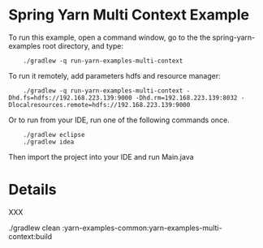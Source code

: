 Spring Yarn Multi Context Example
=================================

To run this example, open a command window, go to the the spring-yarn-examples root directory, and type:

		./gradlew -q run-yarn-examples-multi-context
		
To run it remotely, add parameters hdfs and resource manager:
		
		./gradlew -q run-yarn-examples-multi-context -Dhd.fs=hdfs://192.168.223.139:9000 -Dhd.rm=192.168.223.139:8032 -Dlocalresources.remote=hdfs://192.168.223.139:9000

Or to run from your IDE, run one of the following commands once.

		./gradlew eclipse
		./gradlew idea 

Then import the project into your IDE and run Main.java

# Details

XXX

./gradlew clean :yarn-examples-common:yarn-examples-multi-context:build
